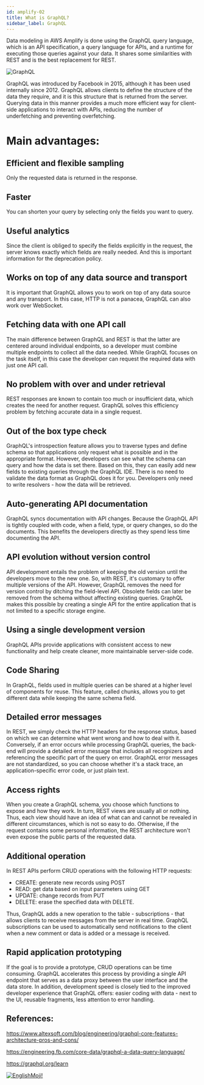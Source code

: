 ```yaml
---
id: amplify-02
title: What is GraphQL?
sidebar_label: GraphQL
---
```


Data modeling in AWS Amplify is done using the GraphQL query language, which is an API specification, a query language for APIs, and a runtime for executing those queries against your data. It shares some similarities with REST and is the best replacement for REST.

![GraphQL](https://miro.medium.com/max/4800/1*CC4lauyfn1b2MdxqPrv1SA.png)

GraphQL was introduced by Facebook in 2015, although it has been used internally since 2012. GraphQL allows clients to define the structure of the data they require, and it is this structure that is returned from the server. Querying data in this manner provides a much more efficient way for client-side applications to interact with APIs, reducing the number of underfetching and preventing overfetching.

# Main advantages:

## Efficient and flexible sampling

Only the requested data is returned in the response.

## Faster

You can shorten your query by selecting only the fields you want to query.

## Useful analytics

Since the client is obliged to specify the fields explicitly in the request, the server knows exactly which fields are really needed. And this is important information for the deprecation policy.

## Works on top of any data source and transport

It is important that GraphQL allows you to work on top of any data source and any transport. In this case, HTTP is not a panacea, GraphQL can also work over WebSocket.

## Fetching data with one API call

The main difference between GraphQL and REST is that the latter are centered around individual endpoints, so a developer must combine multiple endpoints to collect all the data needed. While GraphQL focuses on the task itself, in this case the developer can request the required data with just one API call.

## No problem with over and under retrieval

REST responses are known to contain too much or insufficient data, which creates the need for another request. GraphQL solves this efficiency problem by fetching accurate data in a single request.

## Out of the box type check

GraphQL's introspection feature allows you to traverse types and define schema so that applications only request what is possible and in the appropriate format. However, developers can see what the schema can query and how the data is set there. Based on this, they can easily add new fields to existing queries through the GraphQL IDE. There is no need to validate the data format as GraphQL does it for you. Developers only need to write resolvers - how the data will be retrieved.

## Auto-generating API documentation

GraphQL syncs documentation with API changes. Because the GraphQL API is tightly coupled with code, when a field, type, or query changes, so do the documents. This benefits the developers directly as they spend less time documenting the API.

## API evolution without version control

API development entails the problem of keeping the old version until the developers move to the new one. So, with REST, it's customary to offer multiple versions of the API. However, GraphQL removes the need for version control by ditching the field-level API. Obsolete fields can later be removed from the schema without affecting existing queries. GraphQL makes this possible by creating a single API for the entire application that is not limited to a specific storage engine.

## Using a single development version

GraphQL APIs provide applications with consistent access to new functionality and help create cleaner, more maintainable server-side code.

## Code Sharing

In GraphQL, fields used in multiple queries can be shared at a higher level of components for reuse. This feature, called chunks, allows you to get different data while keeping the same schema field.

## Detailed error messages

In REST, we simply check the HTTP headers for the response status, based on which we can determine what went wrong and how to deal with it. Conversely, if an error occurs while processing GraphQL queries, the back-end will provide a detailed error message that includes all recognizers and referencing the specific part of the query on error.
GraphQL error messages are not standardized, so you can choose whether it's a stack trace, an application-specific error code, or just plain text.

## Access rights

When you create a GraphQL schema, you choose which functions to expose and how they work. In turn, REST views are usually all or nothing. Thus, each view should have an idea of ​​what can and cannot be revealed in different circumstances, which is not so easy to do. Otherwise, if the request contains some personal information, the REST architecture won't even expose the public parts of the requested data.

## Additional operation

In REST APIs perform CRUD operations with the following HTTP requests:

- CREATE: generate new records using POST
- READ: get data based on input parameters using GET
- UPDATE: change records from PUT
- DELETE: erase the specified data with DELETE.

Thus, GraphQL adds a new operation to the table - subscriptions - that allows clients to receive messages from the server in real time. GraphQL subscriptions can be used to automatically send notifications to the client when a new comment or data is added or a message is received.

## Rapid application prototyping

If the goal is to provide a prototype, CRUD operations can be time consuming. GraphQL accelerates this process by providing a single API endpoint that serves as a data proxy between the user interface and the data store. In addition, development speed is closely tied to the improved developer experience that GraphQL offers: easier coding with data - next to the UI, reusable fragments, less attention to error handling.

## References:

https://www.altexsoft.com/blog/engineering/graphql-core-features-architecture-pros-and-cons/

https://engineering.fb.com/core-data/graphql-a-data-query-language/

https://graphql.org/learn

[![EnglishMoji!](/img/logo/englishmoji.png)](https://apps.apple.com/kz/app/englishmoji/id6450254885)
